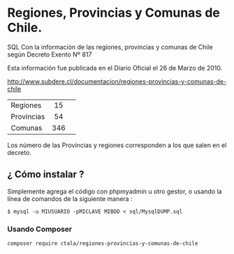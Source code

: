 # Regiones, Provincias y Comunas de Chile.
SQL Con la información de las regiones, provincias y comunas de Chile según Decreto Exento Nº 817

Esta información fue publicada en el Diario Oficial el 26 de Marzo de 2010.

http://www.subdere.cl/documentacion/regiones-provincias-y-comunas-de-chile

 

|         |            |   |
| ------------- |:-------------:| -----:|
| Regiones     | 15|  |
| Provincias      | 54      |   |
| Comunas | 346      |   |

Los número de las Provincias y regiones corresponden a los que salen en el decreto.

## ¿ Cómo instalar ?

Simplemente agrega el código con phpmyadmin u otro gestor, o usando la línea de comandos de la siguiente manera :

    $ mysql -u MIUSUARIO -pMICLAVE MIBDD < sql/MysqlDUMP.sql

### Usando Composer
    composer require ctala/regiones-provincias-y-comunas-de-chile
